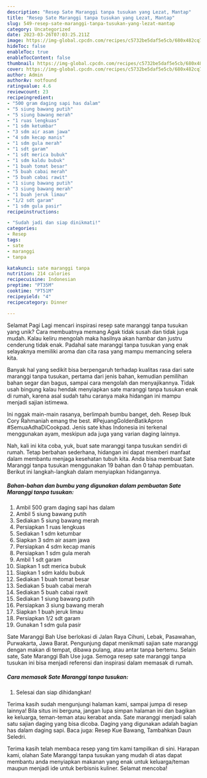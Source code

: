 ```yaml
---
description: "Resep Sate Maranggi tanpa tusukan yang Lezat, Mantap"
title: "Resep Sate Maranggi tanpa tusukan yang Lezat, Mantap"
slug: 549-resep-sate-maranggi-tanpa-tusukan-yang-lezat-mantap
category: Uncategorized
date: 2023-03-26T07:03:25.211Z
image: https://img-global.cpcdn.com/recipes/c5732be5daf5e5cb/680x482cq70/sate-maranggi-tanpa-tusukan-foto-resep-utama.jpg
hideToc: false
enableToc: true
enableTocContent: false
thumbnail: https://img-global.cpcdn.com/recipes/c5732be5daf5e5cb/680x482cq70/sate-maranggi-tanpa-tusukan-foto-resep-utama.jpg
cover: https://img-global.cpcdn.com/recipes/c5732be5daf5e5cb/680x482cq70/sate-maranggi-tanpa-tusukan-foto-resep-utama.jpg
author: Admin
authorAv: notfound
ratingvalue: 4.6
reviewcount: 23
recipeingredient:
- "500 gram daging sapi has dalam"
- "5 siung bawang putih"
- "5 siung bawang merah"
- "1 ruas lengkuas"
- "1 sdm ketumbar"
- "3 sdm air asam jawa"
- "4 sdm kecap manis"
- "1 sdm gula merah"
- "1 sdt garam"
- "1 sdt merica bubuk"
- "1 sdm kaldu bubuk"
- "1 buah tomat besar"
- "5 buah cabai merah"
- "5 buah cabai rawit"
- "1 siung bawang putih"
- "3 siung bawang merah"
- "1 buah jeruk limau"
- "1/2 sdt garam"
- "1 sdm gula pasir"
recipeinstructions:

- "Sudah jadi dan siap dinikmati!"
categories:
- Resep
tags:
- sate
- maranggi
- tanpa

katakunci: sate maranggi tanpa 
nutrition: 214 calories
recipecuisine: Indonesian
preptime: "PT35M"
cooktime: "PT51M"
recipeyield: "4"
recipecategory: Dinner

---
```



Selamat Pagi Lagi mencari inspirasi resep sate maranggi tanpa tusukan yang unik? Cara membuatnya memang Agak tidak susah dan tidak juga mudah. Kalau keliru mengolah maka hasilnya akan hambar dan justru cenderung tidak enak. Padahal sate maranggi tanpa tusukan yang enak selayaknya memiliki aroma dan cita rasa yang mampu memancing selera kita.


Banyak hal yang sedikit bisa berpengaruh terhadap kualitas rasa dari sate maranggi tanpa tusukan, pertama dari jenis bahan, kemudian pemilihan bahan segar dan bagus, sampai cara mengolah dan menyajikannya. Tidak usah bingung kalau hendak menyiapkan sate maranggi tanpa tusukan enak di rumah, karena asal sudah tahu caranya maka hidangan ini mampu menjadi sajian istimewa.

Ini nggak main-main rasanya, berlimpah bumbu banget, deh. Resep Ibuk Cory Rahmaniah emang the best. #PejuangGoldenBatikApron #SemuaAdhaDiCookpad. Jenis sate khas Indonesia ini terkenal menggunakan ayam, meskipun ada juga yang varian daging lainnya.


Nah, kali ini kita coba, yuk, buat sate maranggi tanpa tusukan sendiri di rumah. Tetap berbahan sederhana, hidangan ini dapat memberi manfaat dalam membantu menjaga kesehatan tubuh kita. Anda bisa membuat Sate Maranggi tanpa tusukan menggunakan 19 bahan dan 0 tahap pembuatan. Berikut ini langkah-langkah dalam menyiapkan hidangannya.

<!--inarticleads1-->

##### Bahan-bahan dan bumbu yang digunakan dalam pembuatan Sate Maranggi tanpa tusukan:

1. Ambil 500 gram daging sapi has dalam
1. Ambil 5 siung bawang putih
1. Sediakan 5 siung bawang merah
1. Persiapkan 1 ruas lengkuas
1. Sediakan 1 sdm ketumbar
1. Siapkan 3 sdm air asam jawa
1. Persiapkan 4 sdm kecap manis
1. Persiapkan 1 sdm gula merah
1. Ambil 1 sdt garam
1. Siapkan 1 sdt merica bubuk
1. Siapkan 1 sdm kaldu bubuk
1. Sediakan 1 buah tomat besar
1. Sediakan 5 buah cabai merah
1. Sediakan 5 buah cabai rawit
1. Sediakan 1 siung bawang putih
1. Persiapkan 3 siung bawang merah
1. Siapkan 1 buah jeruk limau
1. Persiapkan 1/2 sdt garam
1. Gunakan 1 sdm gula pasir


Sate Maranggi Bah Use berlokasi di Jalan Raya Cihuni, Lebak, Pasawahan, Purwakarta, Jawa Barat. Pengunjung dapat menikmati sajian sate maranggi dengan makan di tempat, dibawa pulang, atau antar tanpa bertemu. Selain sate, Sate Maranggi Bah Use juga. Semoga resep sate maranggi tanpa tusukan ini bisa menjadi referensi dan inspirasi dalam memasak di rumah. 

<!--inarticleads2-->

##### Cara memasak Sate Maranggi tanpa tusukan:


1. Selesai dan siap dihidangkan!

Terima kasih sudah mengunjungi halaman kami, sampai jumpa di resep lainnya! Bila situs ini berguna, jangan lupa simpan halaman ini dan bagikan ke keluarga, teman-teman atau kerabat anda. Sate maranggi menjadi salah satu sajian daging yang bisa dicoba. Daging yang digunakan adalah bagian has dalam daging sapi. Baca juga: Resep Kue Bawang, Tambahkan Daun Seledri. 

Terima kasih telah membaca resep yang tim kami tampilkan di sini. Harapan kami, olahan Sate Maranggi tanpa tusukan yang mudah di atas dapat membantu anda menyiapkan makanan yang enak untuk keluarga/teman maupun menjadi ide untuk berbisnis kuliner. Selamat mencoba!
